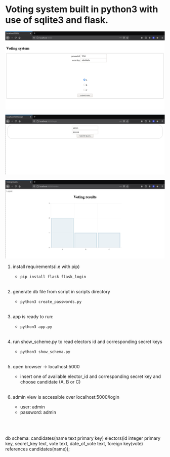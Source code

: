 # Voting system built in python3 with use of sqlite3 and flask. <br/>

![Alt text](img/make_vote.png?raw=true "make vote")

![Alt text](img/login.png?raw=true "login")

![Alt text](img/results.png?raw=true "results")
1. install requirements(i.e with pip)
	-	`pip install flask flask_login` 
<br/><br/>

2. generate db file from script in scripts directory
	-  `python3 create_passwords.py`
<br/><br/>

3. app is ready to run:
	- `python3 app.py`
<br/><br/>

4. run show_scheme.py to read electors id and corresponding secret keys
	-  `python3 show_schema.py`
<br/><br/>

5. open browser -> localhost:5000
	-  insert one of available elector_id and corresponding secret key
  and choose candidate (A, B or C)
<br/><br/>

6. admin view is accessible over localhost:5000/login
	- user: admin
	- password: admin
<br/><br/>
<br/><br/>


db schema:
 candidates(name text primary key)
 electors(id integer primary key, secret_key text, vote text, date_of_vote text,
				 foreign key(vote) references candidates(name));
